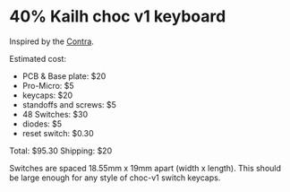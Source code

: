 # 40% Kailh choc v1 keyboard

Inspired by the [Contra](https://github.com/ai03-2725/Contra).

Estimated cost:
* PCB & Base plate: $20
* Pro-Micro: $5
* keycaps: $20
* standoffs and screws: $5
* 48 Switches: $30
* diodes: $5
* reset switch: $0.30

Total: $95.30
Shipping: $20

Switches are spaced 18.55mm x 19mm apart (width x length). 
This should be large enough for any style of choc-v1 switch keycaps.
